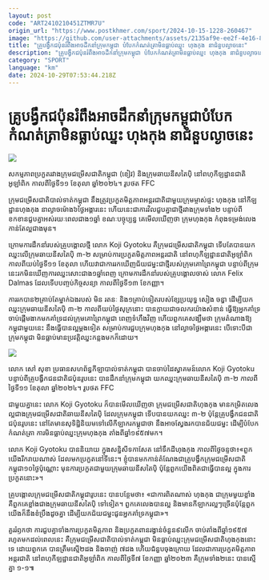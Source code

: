 ```yaml
---
layout: post
code: "ART2410210451ZTMR7U"
origin_url: "https://www.postkhmer.com/sport/2024-10-15-1228-260467"
image: "https://github.com/user-attachments/assets/2135af9e-ee2f-4e16-8b23-4ccf5f43ef8b"
title: "គ្រូ​បង្វឹក​ជប៉ុន​រំពឹង​​អាច​ដឹកនាំ​ក្រុម​កម្ពុជា ​បំបែក​កំណត់ត្រា​មិន​ធ្លាប់​ឈ្នះ ​ហុងកុង នា​ជំនួប​ល្ងាច​នេះ"
description: "​​គ្រូ​បង្វឹក​ជប៉ុន​រំពឹង​​អាច​ដឹកនាំ​ក្រុម​កម្ពុជា ​បំបែក​កំណត់ត្រា​មិន​ធ្លាប់​ឈ្នះ ​ហុងកុង នា​ជំនួប​ល្ងាច​នេះ​"
category: "SPORT"
language: "km"
date: 2024-10-29T07:53:44.218Z
---
```


# គ្រូ​បង្វឹក​ជប៉ុន​រំពឹង​​អាច​ដឹកនាំ​ក្រុម​កម្ពុជា ​បំបែក​កំណត់ត្រា​មិន​ធ្លាប់​ឈ្នះ ​ហុងកុង នា​ជំនួប​ល្ងាច​នេះ

![](https://github.com/user-attachments/assets/4182ab83-b277-4244-98fa-4e060d50e446)

សកម្មភាព​ប្រកួត​រវាង​ក្រុមជម្រើសជាតិ​កម្ពុជា (ខៀវ) និង​ក្រុមឆាយនីសតៃប៉ិ នៅពហុកីឡដ្ឋានជាតិ​អូឡាំពិក កាលពី​ថ្ងៃទី​១១ ខែតុលា ឆ្នាំ​២០២៤។ រូប​ថត FFC

ក្រុមជម្រើសជាតិ​បាល់​ទាត់​កម្ពុជា នឹង​ត្រូវ​ប្រកួត​មិត្ត​ភាព​អន្តរជាតិ​ជាមួយ​​ក្រុម​ម្ចាស់​ផ្ទះ ហុងកុង នៅ​កីឡដ្ឋានហុងកុង នា​ល្ងាច​ម៉ោង​៦​ថ្ងៃ​អង្គារ​នេះ ហើយនេះជា​ការ​វិល​ជួបគ្នាជា​ថ្មី​រវាងក្រុមទាំង​២ បន្ទាប់ពី​ខកខានជួបគ្នា​អស់​រយៈពេលជាង​១​ឆ្នាំ ខណៈ​បច្ចុប្បន្ន​ គេ​មើល​ឃើញ​ថា ក្រុម​ហុង​កុង កំពុងទម្រង់​លេងកាន់តែ​ល្អ​ជាងមុន។

ក្រោម​​ការ​ដឹកនាំ​របស់​គ្រូ​បង្គោល​ថ្មី លោក Koji Gyotoku គឺ​ក្រុមជម្រើសជាតិ​កម្ពុជា ទើប​តែ​បាន​យក​ឈ្នះ​លើ​ក្រុម​ឆាយនីសតៃប៉ិ ៣-២ សម្រាប់ការ​ប្រកួត​មិត្ត​ភាព​អន្តរជាតិ នៅពហុកីឡដ្ឋានជាតិ​អូឡាំពិក កាលពី​យប់​ថ្ងៃទី​១១ ខែតុលា ហើយវាជា​ការ​រក​ឃើញ​ជ័យជម្នះ​ជាថ្មី​របស់​ក្រុម​គោព្រៃកម្ពុជា បន្ទាប់ពី​ក្រុមនេះរកមិនឃើញការ​ឈ្នះសោះ​​ជាង​១​ឆ្នាំ​ពេញ ក្រោម​ការ​ដឹកនាំ​របស់​គ្រូ​បង្គោល​ចាស់ លោក Felix Dalmas ដែល​ទើប​បញ្ចប់​កិច្ចសន្យា កាលពី​ថ្ងៃទី​១៣ ខែកញ្ញា។

ការរកបាន​២​គ្រាប់​​តែម្នាក់ឯង​របស់ មិន រតនៈ និង​១​គ្រាប់​ទៀត​របស់​ខ្សែ​ប្រយុទ្ធ សៀង ចន្ធា ដើម្បី​យក​ឈ្នះក្រុម​ឆាយនីសតៃប៉ិ ៣-២ កាលពី​យប់​ថ្ងៃសុក្រ​នោះ ​បាន​ក្លាយជា​ចលករ​យ៉ាង​សំខាន់ ធ្វើ​ឱ្យ​អ្នកគាំ​ទ្រ ចាប់​ផ្តើម​ងាកមក​គាំ​ទ្រ​ដល់​ក្រុមគោព្រៃកម្ពុជា ពេញទំហឹង​វិញ ហើយពួកគេ​សង្ឃឹម​ថា ក្រុមតំណាង​ឱ្យកម្ពុជា​មួយនេះ នឹង​ធ្វើ​បាន​ល្អម្តង​ទៀត សម្រាប់ការ​ជួប​ក្រុម​​ហុង​កុង នៅ​ល្ងាច​ថ្ងៃអង្គារ​នេះ បើទោះបីជា ក្រុមកម្ពុជា មិន​ធ្លាប់មានប្រវត្តិ​ឈ្នះ​កន្លងមក​ក៏​ដោយ។

![](https://github.com/user-attachments/assets/743c3422-259a-4a24-9a0c-d334554313f7)

លោក សៅ សុខា ប្រធានសហព័ន្ធ​កីឡាបាល់​ទាត់​កម្ពុជា បានចាប់ដៃ​ស្វាគមន៍​លោក Koji Gyotoku បន្ទាប់ពី​គ្រូ​បង្វឹកជនជាតិជប៉ុន​រូប​នេះ បានដឹកនាំ​ក្រុម​កម្ពុជា យក​ឈ្នះ​ក្រុម​ឆាយនីសតៃប៉ិ ៣-២ កាលពីថ្ងៃទី​១១ ខែតុលា ឆ្នាំ​២០២៤។ រូប​ថត FFC

ជាមួយគ្នា​នេះ លោក Koji Gyotoku ក៏​បាន​មើល​ឃើញ​ថា ក្រុម​ជម្រើសជាតិ​ហុងកុង មាន​កម្រិត​លេង​ល្អជាង​ក្រុម​ជម្រើសជាតិ​ឆាយនីសតៃប៉ិ ដែល​​ក្រុម​កម្ពុជា ទើប​បាន​យក​ឈ្នះ​ ៣-២ ប៉ុន្តែ​គ្រូ​បង្វឹក​ជនជាតិ​ជប៉ុន​រូប​នេះ នៅតែ​មានសុទិដ្ឋិនិយមទៅលើ​កីឡាករ​កម្ពុជាថា នឹង​អាច​ស្វែង​រក​បានជ័យជម្នះ ដើម្បី​បំបែក​កំណត់​ត្រា ការ​មិន​ធ្លាប់​​ឈ្នះ​ក្រុម​ហុងកុង តាំងពី​ឆ្នាំ​១៩៥៧​មក។

លោក Koji Gyotoku បាន​និយាយ ក្នុងសន្និសីទ​កាសែត នៅទឹក​ដី​ហុងកុង កាលពី​ថ្ងៃ​ចន្ទ​​ថា៖ ​«​ពួក​យើង​រីក​រាយ​ណាស់ ដែល​មក​ប្រកួត​នៅ​ទី​នេះ។ ខ្ញុំ​បាន​មក​កាន់តំណែង​ជា​គ្រូ​បង្វឹក​ក្រុម​ជម្រើសជាតិ​កម្ពុជា​១០​ថ្ងៃ​ប៉ុណ្ណោះ មុនការ​ប្រកួត​ជាមួយ​ក្រុម​ឆាយនីសតៃប៉ិ ប៉ុន្តែពួក​យើង​ពិតជា​ធ្វើ​បាន​ល្អ ក្នុង​ការ​ប្រកួត​នោះ»។ 

គ្រូ​បង្គោល​ក្រុមជម្រើសជាតិ​កម្ពុជា​រូបនេះ បាន​បន្ថែម​ថា៖ «ជា​ការ​ពិតណាស់​ ហុង​កុង ​ជា​ក្រុម​មួយ​ខ្លាំង គឺ​ពួកគេ​ខ្លាំង​ជាងក្រុម​​ឆាយនីសតៃប៉ិ ទៅ​ទៀត។ ពួកគេ​លេង​បាន​ល្អ និង​មាន​កីឡាករ​​ល្អៗ​ច្រើន​ ប៉ុន្តែ​ពួក​យើង​ក៏​នឹង​ខំប្រឹង​ដូច​គ្នា ដើម្បី​យក​ជ័យជម្នះ​ជូន​អ្នក​គាំ​ទ្រ​កម្ពុជា»។

គួររំឭក​ថា ការ​ជួបគ្នា​ទាំង​ការ​ប្រកួត​មិត្ត​ភាព និង​ប្រកួតពាន​រង្វាន់​ចំនួន​៩​លើក ចាប់​តាំង​ពី​ឆ្នាំ​១៩៥៧ រហូតមក​ដល់ពេលនេះ គឺ​ក្រុមជម្រើសជាតិ​បាល់​ទាត់​កម្ពុជា មិន​ធ្លាប់​ឈ្នះ​ក្រុមជម្រើសជាតិហុងកុង​នោះ​ទេ ដោយពួកគេ បាន​ត្រឹមស្មើ​២​ដង និងចាញ់​ ​​៧​ដង ហើយ​ជំនួបចុងក្រោយ ដែល​ជា​ការ​ប្រកួត​មិត្ត​ភាព​អន្តរជាតិ នៅ​ពហុកីឡដ្ឋានជាតិ​អូឡាំពិក កាលពី​ថ្ងៃទី​៧ ខែកញ្ញា ឆ្នាំ​២០២៣ គឺ​ក្រុមទាំង​២​នេះ បានស្មើ​គ្នា ១-១៕